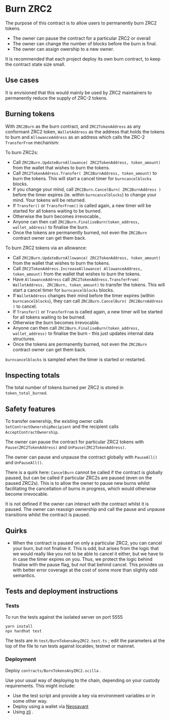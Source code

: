 # Burn ZRC2

The purpose of this contract is to allow users to permanently burn ZRC2 tokens.

- The owner can pause the contract for a particular ZRC2 or overall
- The owner can change the number of blocks before the burn is final.
- The owner can assign owership to a new owner.

It is recommended that each project deploy its own burn contract, to keep the contract state size small.

## Use cases

It is envisioned that this would mainly be used by ZRC2 maintainers to
permanently reduce the supply of ZRC-2 tokens.

## Burning tokens

With `ZRC2Burn` as the burn contract, and `ZRC2TokenAddress` as any
conformant ZRC2 token, `WalletAddress` as the address that holds the
tokens to burn and `AllowanceAddress` as an address which calls the
ZRC-2 `TransferFrom` mechanism:

To burn ZRC2s:

- Call `ZRC2Burn.UpdateBurnAllowance( ZRC2TokenAddress, token_amount)` from the wallet that wishes to burn the tokens.
- Call `ZRC2TokenAddress.Transfer( ZRC2BurnAddress, token_amount)` to burn the tokens. This will start a cancel timer for `burncancelblocks` blocks.
- If you change your mind, call `ZRC2Burn.CancelBurn( ZRC2BurnAddress )` before the timer expires (ie. within `burncancelblocks`) to change your mind. Your tokens will be returned.
- If `Transfer()` or `TransferFrom()` is called again, a new timer will be started for all tokens waiting to be burned.
- Otherwise the burn becomes irrevocable.,
- Anyone can then call `ZRC2Burn.FinaliseBurn(token_address, wallet_address)` to finalise the burn.
- Once the tokens are permanently burned, not even the `ZRC2Burn` contract owner can get them back.

To burn ZRC2 tokens via an allowance:

- Call `ZRC2Burn.UpdateBurnAllowance( ZRC2TokenAddress, token_amount)` from the wallet that wishes to burn the tokens.
- Call `ZRC2TokenAddress.IncreaseAllowance( AllowanceAddress, token_amount)` from the wallet that wishes to burn the tokens.
- Have `AllowanceAddress` call `ZRC2TokenAddress.TransferFrom( WalletAddress, ZRC2Burn, token_amount)` to transfer the tokens. This will start a cancel timer for `burncancelblocks` blocks.
- If `WalletAddress` changes their mind before the timer expires (within `burncancelblocks`), they can call `ZRC2Burn.CancelBurn( ZRC2BurnAddress )` to cancel.
- If `Transfer()` or `TransferFrom` is called again, a new timer will be started for all tokens waiting to be burned.
- Otherwise the burn becomes irrevocable.
- Anyone can then call `ZRC2Burn.FinaliseBurn(token_address, wallet_address)` to finalise the burn - this just updates internal data structures.
- Once the tokens are permanently burned, not even the `ZRC2Burn` contract owner can get them back.

`burncancelblocks` is sampled when the timer is started or restarted.

## Inspecting totals

The total number of tokens burned per ZRC2 is stored in `token_total_burned`.

## Safety features

To transfer ownership, the existing owner calls
`SetContractOwnershipRecipient` and the recipient calls
`AcceptContractOwnership`.

The owner can pause the contract for particular ZRC2 tokens with
`Pause(ZRC2TokenAddress)` and `UnPause(ZRC2TokenAddress)`.

The owner can pause and unpause the contract globally with
`PauseAll()` and `UnPauseAll()`.

There is a quirk here: `CancelBurn` cannot be called if the contract
is globally paused, but can be called if particular ZRC2s are paused
(even on the paused ZRC2s). This is to allow the owner to pause new
burns whilst facilitating the cancellation of burns in progress, which
would otherwise become irrevocable.

It is not defined if the owner can interact with the
contract whilst it is paused. The owner can reassign ownership and
call the pause and unpause transitions whilst the contract is paused.

## Quirks

- When the contract is paused on only a particular ZRC2, you can cancel your burn, but not finalise it.
  This is odd, but arises from the logic that we would really like you not to be able to cancel it either,
  but we have to in case the timer expires on you. Thus, we protect the logic behind finalise with the
  pause flag, but not that behind cancel. This provides us with better error coverage at the cost of
  some more than slightly odd semantics.

## Tests and deployment instructions

### Tests

To run the tests against the isolated server on port 5555

```sh
yarn install
npx hardhat test
```

The tests are in `test/BurnTokensAnyZRC2.test.ts` ; edit the parameters at the top of the file to run tests against localdev, testnet or mainnet.

### Deployment

Deploy `contracts/BurnTokensAnyZRC2.scilla` .

Use your usual way of deploying to the chain, depending on your custody requirements. This might include:

- Use the test script and provide a key via environment variables or in some other way.
- Deploy using a wallet via [Neosavant](https://ide.zilliqa.com/#/)
- Using [zli](https://github.com/Zilliqa/zli) .
